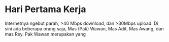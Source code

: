 # Hari Pertama Kerja
Internetnya ngebut parah, >40 Mbps download, dan >30Mbps upload. Di sini ada beberapa orang saja, Mas (Pak) Wawan, Mas Adit, Mas Awang, dan mas Rey. Pak Wawan merupakan yang 